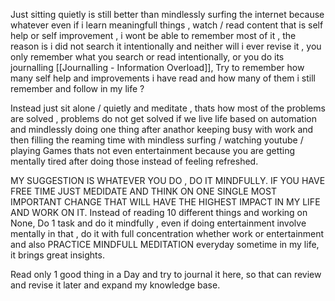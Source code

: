 Just sitting quietly is still better than mindlessly surfing the internet because whatever even if i learn meaningfull things , watch / read content that is self help or self improvement , i wont be able to remember most of it , the reason is i did not search it intentionally and neither will i ever revise it , you only remember what you search or read intentionally, or you do its journalling [[Journalling  - Information Overload]],
Try to remember how many self help and improvements i have read and how many of them i still remember and follow in my life ?

Instead just sit alone / quietly and meditate , thats how most of the problems are solved , problems do not get solved if we live life based on automation and mindlessly doing one thing after anathor keeping busy with work and then filling the reaming time with mindless surfing / watching youtube / playing Games thats not even entertainment because you are getting mentally tired after doing those instead of feeling refreshed.

MY SUGGESTION IS WHATEVER YOU DO ,  DO IT MINDFULLY. IF YOU HAVE FREE TIME JUST MEDIDATE AND THINK ON ONE SINGLE MOST IMPORTANT CHANGE THAT WILL HAVE THE HIGHEST IMPACT IN MY LIFE AND WORK ON IT. Instead of reading 10 different things and working on None, Do 1 task and do it mindfully , even if doing entertainment involve mentally in that , do it with full concentration whether work or entertainment and also PRACTICE MINDFULL MEDITATION  everyday sometime in my life, it brings great insights.

Read only 1 good thing in a Day and try to journal it here, so that can review and revise it later and expand my knowledge base.